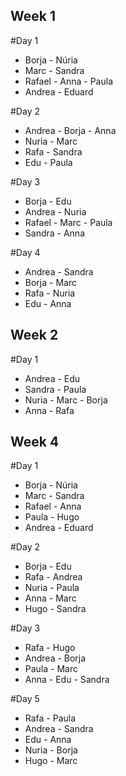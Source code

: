 ## Week 1

 #Day 1

 - Borja - Núria
 - Marc - Sandra
 - Rafael - Anna - Paula
 - Andrea - Eduard

 #Day 2

  - Andrea - Borja - Anna
  - Nuria - Marc
  - Rafa - Sandra
  - Edu - Paula

  #Day 3

  - Borja - Edu
  - Andrea - Nuria
  - Rafael - Marc - Paula
  - Sandra - Anna

  #Day 4
  - Andrea - Sandra
  - Borja - Marc
  - Rafa - Nuria 
  - Edu - Anna

## Week 2

  #Day 1
  - Andrea - Edu
  - Sandra - Paula
  - Nuria - Marc - Borja
  - Anna - Rafa

## Week 4

  #Day 1
 - Borja - Núria
 - Marc - Sandra
 - Rafael - Anna 
 - Paula - Hugo
 - Andrea - Eduard
  
  #Day 2

 - Borja - Edu
 - Rafa - Andrea
 - Nuria - Paula
 - Anna - Marc
 - Hugo - Sandra

 #Day 3
 - Rafa - Hugo 
 - Andrea - Borja 
 - Paula - Marc
 - Anna - Edu - Sandra
 
 #Day 5
 - Rafa - Paula
 - Andrea - Sandra
 - Edu - Anna
 - Nuria - Borja
 - Hugo - Marc


